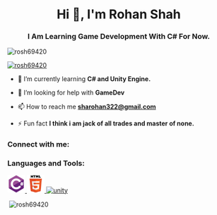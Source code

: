 <h1 align="center">Hi 👋, I'm Rohan Shah</h1>
<h3 align="center">I Am Learning Game Development With C# For Now.</h3>

<p align="left"> <img src="https://komarev.com/ghpvc/?username=rosh69420&label=Profile%20views&color=0e75b6&style=flat" alt="rosh69420" /> </p>

<p align="left"> <a href="https://github.com/ryo-ma/github-profile-trophy"><img src="https://github-profile-trophy.vercel.app/?username=rosh69420" alt="rosh69420" /></a> </p>

- 🌱 I’m currently learning **C# and Unity Engine.**

- 🤝 I’m looking for help with **GameDev**

- 📫 How to reach me **sharohan322@gmail.com**

- ⚡ Fun fact **I think i am jack of all trades and master of none.**

<h3 align="left">Connect with me:</h3>
<p align="left">
</p>

<h3 align="left">Languages and Tools:</h3>
<p align="left"> <a href="https://www.w3schools.com/cs/" target="_blank" rel="noreferrer"> <img src="https://raw.githubusercontent.com/devicons/devicon/master/icons/csharp/csharp-original.svg" alt="csharp" width="40" height="40"/> </a> <a href="https://www.w3.org/html/" target="_blank" rel="noreferrer"> <img src="https://raw.githubusercontent.com/devicons/devicon/master/icons/html5/html5-original-wordmark.svg" alt="html5" width="40" height="40"/> </a> <a href="https://unity.com/" target="_blank" rel="noreferrer"> <img src="https://www.vectorlogo.zone/logos/unity3d/unity3d-icon.svg" alt="unity" width="40" height="40"/> </a> </p>

<p>&nbsp;<img align="center" src="https://github-readme-stats.vercel.app/api?username=rosh69420&show_icons=true&locale=en" alt="rosh69420" /></p>
